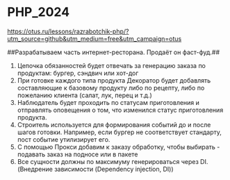 # PHP_2024

https://otus.ru/lessons/razrabotchik-php/?utm_source=github&utm_medium=free&utm_campaign=otus


##Разрабатываем часть интернет-ресторана. Продаёт он фаст-фуд.##

1. Цепочка обязанностей будет отвечать за генерацию заказа по продуктам: бургер, сэндвич или хот-дог
2. При готовке каждого типа продукта Декоратор будет добавлять составляющие к базовому продукту либо по рецепту, либо по пожеланию клиента (салат, лук, перец и т.д.)
3. Наблюдатель будет проходить по статусам приготовления и отправлять оповещения о том, что изменился статус приготовления продукта.
4. Строитель используется для формирования событий до и после шагов готовки. Например, если бургер не соответствует стандарту, пост событие утилизирует его.
5. С помощью Прокси добавим к заказу обработку, чтобы выбирать - подавать заказ на подносе или в пакете
6. Все сущности должны по максимуму генерироваться через DI. (Внедрение зависимости (Dependency injection, DI))